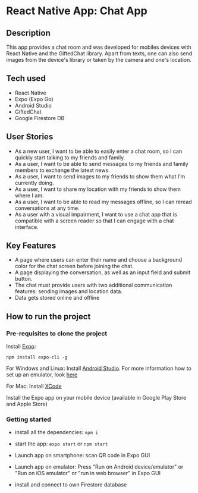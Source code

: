 # React Native App: Chat App

## Description

This app provides a chat room and was developed for mobiles devices with React Native and the GiftedChat library. Apart from texts, one can also send images from the device's library or taken by the camera and one's location.

## Tech used

- React Native
- Expo (Expo Go)
- Android Studio
- GiftedChat
- Google Firestore DB

## User Stories

- As a new user, I want to be able to easily enter a chat room, so I can quickly start talking to my
  friends and family.
- As a user, I want to be able to send messages to my friends and family members to exchange
  the latest news.
- As a user, I want to send images to my friends to show them what I’m currently doing.
- As a user, I want to share my location with my friends to show them where I am.
- As a user, I want to be able to read my messages offline, so I can reread conversations at any
  time.
- As a user with a visual impairment, I want to use a chat app that is compatible with a screen
  reader so that I can engage with a chat interface.

## Key Features

- A page where users can enter their name and choose a background color for the chat screen
  before joining the chat.
- A page displaying the conversation, as well as an input field and submit button.
- The chat must provide users with two additional communication features: sending images
  and location data.
- Data gets stored online and offline

## How to run the project

### Pre-requisites to clone the project

Install [Expo](https://expo.dev/):

```
npm install expo-cli -g
```

For Windows and Linux: Install [Android Studio](https://developer.android.com/studio).
For more information how to set up an emulator, look [here](https://docs.expo.dev/workflow/android-studio-emulator/?redirected)

For Mac: Install [XCode](https://developer.apple.com/xcode/)

Install the Expo app on your mobile device (available in Google Play Store and Apple Store)

### Getting started

- install all the dependencies: `npm i`

- start the app: `expo start` or `npm start`

- Launch app on smartphone: scan QR code in Expo GUI

- Launch app on emulator: Press "Run on Android device/emulator" or "Run on iOS emulator" or "run in web browser" in Expo GUI
- install and connect to own Firestore database

<!-- ## Learnings

### ... from working with firebase storage

### ... from working with React Native

### ... from working with Expo

### ... from the whole project -->
